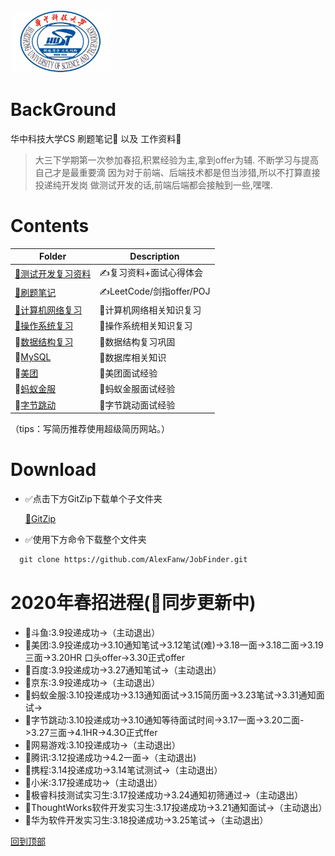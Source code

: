 <img src="./image/hust.jpg" width="" height="100"/>

# BackGround
华中科技大学CS 刷题笔记💯 以及 工作资料💾

> 大三下学期第一次参加春招,积累经验为主,拿到offer为辅.
> 不断学习与提高自己才是最重要滴
> 因为对于前端、后端技术都是但当涉猎,所以不打算直接投递纯开发岗
> 做测试开发的话,前端后端都会接触到一些,嘿嘿.

# Contents

| Folder                  | Description                           |
| ----------------------- | ------------------------------------- |
| [🤵测试开发复习资料](./测试开发复习资料) | ✍️复习资料+面试心得体会                |
| [🤵刷题笔记](./刷题笔记) | ✍️LeetCode/剑指offer/POJ                |
| [🤵计算机网络复习](./ComputerNetworking)           | 🐛计算机网络相关知识复习 |
| [🤵操作系统复习](./OS) | 🐧操作系统相关知识复习 |
| 🤵[数据结构复习](./DataStructure) | 🌲数据结构复习巩固 |
| 🤵[MySQL](./MySQL) | 📖数据库相关知识 |
| 🤵[美团](./美团) | 📖美团面试经验 |
| 🤵[蚂蚁金服](./蚂蚁金服) | 📖蚂蚁金服面试经验|
| 🤵[字节跳动](./字节跳动) | 📖字节跳动面试经验 |



（tips：写简历推荐使用超级简历网站。）


# Download

* ✅点击下方GitZip下载单个子文件夹

    [📁GitZip](http://kinolien.github.io/gitzip/)

* ✅使用下方命令下载整个文件夹

```markdown
  git clone https://github.com/AlexFanw/JobFinder.git
```

# 2020年春招进程(🚀同步更新中)
- 🚀斗鱼:3.9投递成功->（主动退出）
- 🚀美团:3.9投递成功->3.10通知笔试->3.12笔试(难)->3.18一面->3.18二面->3.19三面->3.20HR 口头offer->3.30正式offer
- 🚀百度:3.9投递成功->3.27通知笔试->（主动退出）
- 🚀京东:3.9投递成功->（主动退出）
- 🚀蚂蚁金服:3.10投递成功->3.13通知面试->3.15简历面->3.23笔试->3.31通知面试->
- 🚀字节跳动:3.10投递成功->3.10通知等待面试时间->3.17一面->3.20二面->3.27三面->4.1HR->4.3O正式ffer
- 🚀网易游戏:3.10投递成功->（主动退出）
- 🚀腾讯:3.12投递成功->4.2一面->（主动退出)
- 🚀携程:3.14投递成功->3.14笔试测试->（主动退出）
- 🚀小米:3.17投递成功->（主动退出）
- 🚀极睿科技测试实习生:3.17投递成功->3.24通知初筛通过->（主动退出）
- 🚀ThoughtWorks软件开发实习生:3.17投递成功->3.21通知面试->（主动退出）
- 🚀华为软件开发实习生:3.18投递成功->3.25笔试->（主动退出）

[回到顶部](#readme)